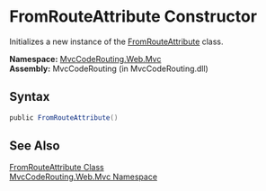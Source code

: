 FromRouteAttribute Constructor
==============================
Initializes a new instance of the [FromRouteAttribute][1] class.

**Namespace:** [MvcCodeRouting.Web.Mvc][2]  
**Assembly:** MvcCodeRouting (in MvcCodeRouting.dll)

Syntax
------

```csharp
public FromRouteAttribute()
```


See Also
--------
[FromRouteAttribute Class][1]  
[MvcCodeRouting.Web.Mvc Namespace][2]  

[1]: README.md
[2]: ../README.md